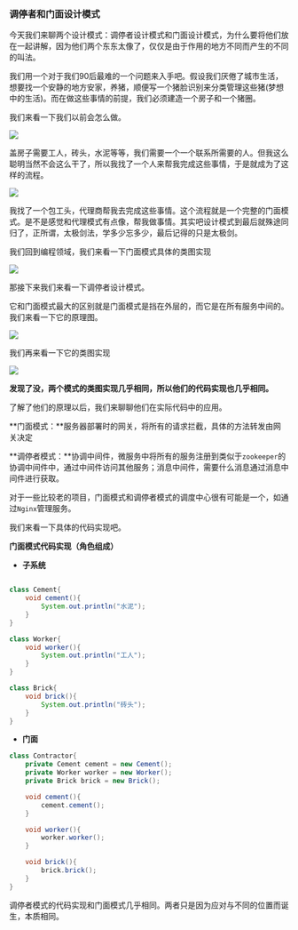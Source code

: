 ### 调停者和门面设计模式

今天我们来聊两个设计模式：调停者设计模式和门面设计模式，为什么要将他们放在一起讲解，因为他们两个东东太像了，仅仅是由于作用的地方不同而产生的不同的叫法。

我们用一个对于我们90后最难的一个问题来入手吧。假设我们厌倦了城市生活，想要找一个安静的地方安家，养猪，顺便写一个猪脸识别来分类管理这些猪(梦想中的生活)。而在做这些事情的前提，我们必须建造一个房子和一个猪圈。

我们来看一下我们以前会怎么做。

![](https://gitee.com/onlyzl/image/raw/master/img/20200915153604.png)

盖房子需要工人，砖头，水泥等等，我们需要一个一个联系所需要的人。但我这么聪明当然不会这么干了，所以我找了一个人来帮我完成这些事情，于是就成为了这样的流程。

![](https://gitee.com/onlyzl/image/raw/master/img/20200915153947.png)

我找了一个包工头，代理商帮我去完成这些事情。这个流程就是一个完整的门面模式。是不是感觉和代理模式有点像，帮我做事情。其实吧设计模式到最后就殊途同归了，正所谓，太极剑法，学多少忘多少，最后记得的只是太极剑。

我们回到编程领域，我们来看一下门面模式具体的类图实现

![](https://gitee.com/onlyzl/image/raw/master/img/20200915161337.png)

那接下来我们来看一下调停者设计模式。

它和门面模式最大的区别就是门面模式是挡在外层的，而它是在所有服务中间的。我们来看一下它的原理图。

![](https://gitee.com/onlyzl/image/raw/master/img/20200916090456.png)

我们再来看一下它的类图实现

![](https://gitee.com/onlyzl/image/raw/master/img/20200916093235.png)

**发现了没，两个模式的类图实现几乎相同，所以他们的代码实现也几乎相同。**

了解了他们的原理以后，我们来聊聊他们在实际代码中的应用。

**门面模式：**服务器部署时的网关，将所有的请求拦截，具体的方法转发由网关决定

**调停者模式：**协调中间件，微服务中将所有的服务注册到类似于`zookeeper`的协调中间件中，通过中间件访问其他服务；消息中间件，需要什么消息通过消息中间件进行获取。

对于一些比较老的项目，门面模式和调停者模式的调度中心很有可能是一个，如通过`Nginx`管理服务。

我们来看一下具体的代码实现吧。

**门面模式代码实现（角色组成）**

- **子系统**

```java

class Cement{
    void cement(){
        System.out.println("水泥");
    }
}

class Worker{
    void worker(){
        System.out.println("工人");
    }
}

class Brick{
    void brick(){
        System.out.println("砖头");
    }
}
```

- **门面**

```java
class Contractor{
    private Cement cement = new Cement();
    private Worker worker = new Worker();
    private Brick brick = new Brick();

    void cement(){
        cement.cement();
    }

    void worker(){
        worker.worker();
    }

    void brick(){
        brick.brick();
    }
}
```

调停者模式的代码实现和门面模式几乎相同。两者只是因为应对与不同的位置而诞生，本质相同。

